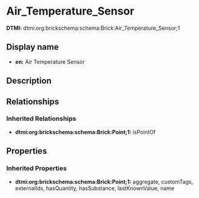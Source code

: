 # Air_Temperature_Sensor
**DTMI:** dtmi:org:brickschema:schema:Brick:Air_Temperature_Sensor;1
## Display name
- **en:** Air Temperature Sensor
## Description
## Relationships
### Inherited Relationships
* **dtmi:org:brickschema:schema:Brick:Point;1:** isPointOf
## Properties
### Inherited Properties
* **dtmi:org:brickschema:schema:Brick:Point;1:** aggregate, customTags, externalIds, hasQuantity, hasSubstance, lastKnownValue, name
